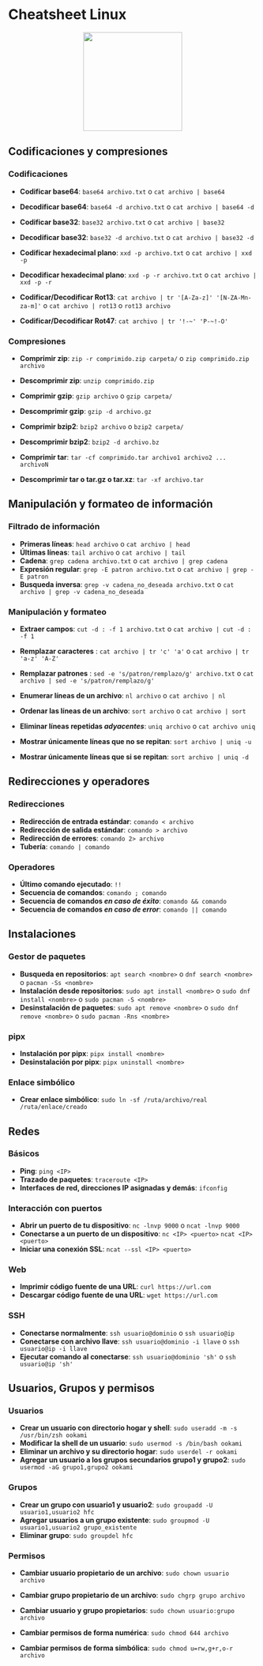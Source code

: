 # Cheatsheet Linux

<p  align="center">
  <img  width="200"  src="https://media.licdn.com/dms/image/v2/D4E0BAQErtaHuzN8ehw/company-logo_200_200/company-logo_200_200/0/1719282098472?e=2147483647&v=beta&t=RXd3JJN8OVl21DW-MFoiXMUfpUsX18inBRQ7MknrthY"  alt="">
</p>

## Codificaciones y compresiones
### Codificaciones

- **Codificar base64**: `base64 archivo.txt` o `cat archivo | base64`
- **Decodificar base64**: `base64 -d archivo.txt` o `cat archivo | base64 -d`

- **Codificar base32**: `base32 archivo.txt` o `cat archivo | base32`
- **Decodificar base32**: `base32 -d archivo.txt` o `cat archivo | base32 -d`

- **Codificar hexadecimal plano**: `xxd -p archivo.txt` o `cat archivo | xxd -p`
- **Decodificar hexadecimal plano**: `xxd -p -r archivo.txt` o `cat archivo | xxd -p -r`

- **Codificar/Decodificar Rot13**: `cat archivo | tr '[A-Za-z]' '[N-ZA-Mn-za-m]'` o `cat archivo | rot13` o `rot13 archivo`
- **Codificar/Decodificar Rot47**: `cat archivo | tr '!-~' 'P-~!-O'`

### Compresiones

- **Comprimir zip**: `zip -r comprimido.zip carpeta/` o `zip comprimido.zip archivo`
- **Descomprimir zip**: `unzip comprimido.zip`

- **Comprimir gzip**: `gzip archivo` o `gzip carpeta/`
- **Descomprimir gzip**: `gzip -d archivo.gz`

- **Comprimir bzip2**: `bzip2 archivo` o `bzip2 carpeta/`
- **Descomprimir bzip2**: `bzip2 -d archivo.bz`

- **Comprimir tar**: `tar -cf comprimido.tar archivo1 archivo2 ... archivoN`
- **Descomprimir tar o tar.gz o tar.xz**: `tar -xf archivo.tar`

## Manipulación y formateo de información

### Filtrado de información
- **Primeras líneas**: `head archivo` o `cat archivo | head`
- **Últimas líneas**: `tail archivo` o `cat archivo | tail`
- **Cadena**: `grep cadena archivo.txt` o `cat archivo | grep cadena`
- **Expresión regular**: `grep -E patron archivo.txt` o `cat archivo | grep -E patron`
- **Busqueda inversa**: `grep -v cadena_no_deseada archivo.txt` o `cat archivo | grep -v cadena_no_deseada`

### Manipulación y formateo
- **Extraer campos**: `cut -d : -f 1 archivo.txt` o `cat archivo | cut -d : -f 1`
- **Remplazar caracteres** : `cat archivo | tr 'c' 'a'` o `cat archivo | tr 'a-z' 'A-Z'`
- **Remplazar patrones** : `sed -e 's/patron/remplazo/g' archivo.txt` o `cat archivo | sed -e 's/patron/remplazo/g'`

- **Enumerar líneas de un archivo**: `nl archivo` o `cat archivo | nl`
- **Ordenar las líneas de un archivo**: `sort archivo` o `cat archivo | sort`
- **Eliminar líneas repetidas *adyacentes***: `uniq archivo` o `cat archivo uniq`
- **Mostrar únicamente líneas que no se repitan**: `sort archivo | uniq -u`
- **Mostrar únicamente líneas que si se repitan**: `sort archivo | uniq -d`

## Redirecciones y operadores

### Redirecciones
- **Redirección de entrada estándar**: `comando < archivo`
- **Redirección de salida estándar**: `comando > archivo`
- **Redirección de errores**: `comando 2> archivo`
- **Tubería**: `comando | comando`

### Operadores
- **Último comando ejecutado**: `!!`
- **Secuencia de comandos**: `comando ; comando`
- **Secuencia de comandos *en caso de éxito***: `comando && comando`
- **Secuencia de comandos *en caso de error***: `comando || comando`

## Instalaciones
### Gestor de paquetes

- **Busqueda en repositorios**: `apt search <nombre>` o `dnf search <nombre>` o `pacman -Ss <nombre>`
- **Instalación desde repositorios**: `sudo apt install <nombre>` o `sudo dnf install <nombre>` o `sudo pacman -S <nombre>`
- **Desinstalación de paquetes**: `sudo apt remove <nombre>` o `sudo dnf remove <nombre>` o `sudo pacman -Rns <nombre>`

### pipx
- **Instalación por pipx**: `pipx install <nombre>`
- **Desinstalación por pipx**: `pipx uninstall <nombre>`

### Enlace simbólico
- **Crear enlace simbólico**: `sudo ln -sf /ruta/archivo/real /ruta/enlace/creado`

## Redes
### Básicos
- **Ping**: `ping <IP>`
- **Trazado de paquetes**: `traceroute <IP>`
- **Interfaces de red, direcciones IP asignadas y demás**: `ifconfig`

### Interacción con puertos
- **Abrir un puerto de tu dispositivo**: `nc -lnvp 9000` o `ncat -lnvp 9000`
- **Conectarse a un puerto de un dispositivo**: `nc <IP> <puerto>` `ncat <IP> <puerto>`
- **Iniciar una conexión SSL**: `ncat --ssl <IP> <puerto>`

### Web
- **Imprimir código fuente de una URL**: `curl https://url.com`
- **Descargar código fuente de una URL**: `wget https://url.com`

### SSH
- **Conectarse normalmente**: `ssh usuario@dominio` o `ssh usuario@ip`
- **Conectarse con archivo llave**: `ssh usuario@dominio -i llave` o `ssh usuario@ip -i llave`
- **Ejecutar comando al conectarse**: `ssh usuario@dominio 'sh'` o `ssh usuario@ip 'sh'`

## Usuarios, Grupos y permisos

### Usuarios
- **Crear un usuario con directorio hogar y shell**: `sudo useradd -m -s /usr/bin/zsh ookami`
- **Modificar la shell de un usuario**: `sudo usermod -s /bin/bash ookami`
- **Eliminar un archivo y su directorio hogar**: `sudo userdel -r ookami`
- **Agregar un usuario a los grupos secundarios grupo1 y grupo2**: `sudo usermod -aG grupo1,grupo2 ookami`

### Grupos
- **Crear un grupo con usuario1 y usuario2**: `sudo groupadd -U usuario1,usuario2 hfc`
- **Agregar usuarios a un grupo existente**: `sudo groupmod -U usuario1,usuario2 grupo_existente`
- **Eliminar grupo**: `sudo groupdel hfc`

### Permisos
- **Cambiar usuario propietario de un archivo**: `sudo chown usuario archivo`
- **Cambiar grupo propietario de un archivo**: `sudo chgrp grupo archivo`
- **Cambiar usuario y grupo propietarios**: `sudo chown usuario:grupo archivo`

- **Cambiar permisos de forma numérica**: `sudo chmod 644 archivo`
- **Cambiar permisos de forma simbólica**: `sudo chmod u=rw,g+r,o-r archivo`
